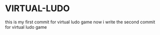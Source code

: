 # VIRTUAL-LUDO
this is my first commit for virtual ludo game
now i write the second commit for virtual ludo game
